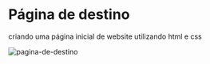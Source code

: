 # Página de destino

criando uma página inicial de website utilizando html e css

![pagina-de-destino](https://github.com/joe-higashii/pagina-de-destino/assets/129689531/f8ca4376-fd90-489e-bb2e-8a654b1b7a09)
